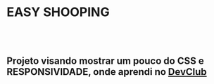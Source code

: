 <h1> EASY SHOOPING </h1>
<br>
<br>

<h2>Projeto visando mostrar um pouco do CSS e RESPONSIVIDADE, onde aprendi no <a href="https://rodolfomori.com.br/devclub">DevClub</a></h2>
